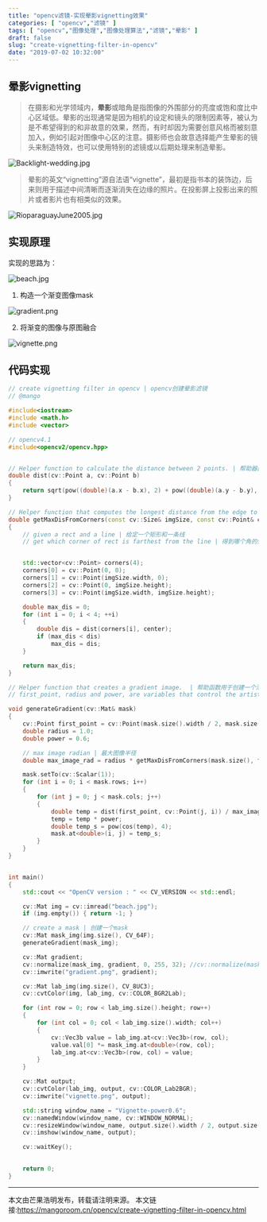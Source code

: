 ```yaml
---
title: "opencv滤镜-实现晕影vignetting效果"
categories: [ "opencv","滤镜" ]
tags: [ "opencv","图像处理","图像处理算法","滤镜","晕影" ]
draft: false
slug: "create-vignetting-filter-in-opencv"
date: "2019-07-02 10:32:00"
---
```


## 晕影vignetting

> 在摄影和光学领域内，**晕影**或暗角是指图像的外围部分的亮度或饱和度比中心区域低。晕影的出现通常是因为相机的设定和镜头的限制因素等，被认为是不希望得到的和非故意的效果，然而，有时却因为需要创意风格而被刻意加入，例如引起对图像中心区的注意。摄影师也会故意选择能产生晕影的镜头来制造特效，也可以使用特别的滤镜或以后期处理来制造晕影。

![Backlight-wedding.jpg][1]

> 晕影的英文“vignetting”源自法语“vignette”，最初是指书本的装饰边，后来则用于描述中间清晰而逐渐消失在边缘的照片。在投影屏上投影出来的照片或者影片也有相类似的效果。

![RioparaguayJune2005.jpg][2]


## 实现原理

实现的思路为：

![beach.jpg][3]

1. 构造一个渐变图像mask

![gradient.png][4]

2. 将渐变的图像与原图融合

![vignette.png][5]

## 代码实现

```c++
// create vignetting filter in opencv | opencv创建晕影滤镜
// @mango

#include<iostream>
#include <math.h>
#include <vector>

// opencv4.1
#include<opencv2/opencv.hpp>


// Helper function to calculate the distance between 2 points. | 帮助器函数计算 2 点之间的距离。
double dist(cv::Point a, cv::Point b)
{
	return sqrt(pow((double)(a.x - b.x), 2) + pow((double)(a.y - b.y), 2));
}

// Helper function that computes the longest distance from the edge to the center point. | 帮助器函数,用于计算从边缘到中心点最远的距离。
double getMaxDisFromCorners(const cv::Size& imgSize, const cv::Point& center)
{
	// given a rect and a line | 给定一个矩形和一条线
	// get which corner of rect is farthest from the line | 得到哪个角的矩形是离线最远


	std::vector<cv::Point> corners(4);
	corners[0] = cv::Point(0, 0);
	corners[1] = cv::Point(imgSize.width, 0);
	corners[2] = cv::Point(0, imgSize.height);
	corners[3] = cv::Point(imgSize.width, imgSize.height);

	double max_dis = 0;
	for (int i = 0; i < 4; ++i)
	{
		double dis = dist(corners[i], center);
		if (max_dis < dis)
			max_dis = dis;
	}

	return max_dis;
}

// Helper function that creates a gradient image.  | 帮助函数用于创建一个渐变的图像
// first_point, radius and power, are variables that control the artistic effect of the filter. | first_point,半径和功率是控制滤波器艺术效果的变量。

void generateGradient(cv::Mat& mask)
{
	cv::Point first_point = cv::Point(mask.size().width / 2, mask.size().height / 2);
	double radius = 1.0;
	double power = 0.6;

	// max image radian | 最大图像半径
	double max_image_rad = radius * getMaxDisFromCorners(mask.size(), first_point);

	mask.setTo(cv::Scalar(1));
	for (int i = 0; i < mask.rows; i++)
	{
		for (int j = 0; j < mask.cols; j++)
		{
			double temp = dist(first_point, cv::Point(j, i)) / max_image_rad;
			temp = temp * power;
			double temp_s = pow(cos(temp), 4);
			mask.at<double>(i, j) = temp_s;
		}
	}
}


int main()
{
	std::cout << "OpenCV version : " << CV_VERSION << std::endl;

	cv::Mat img = cv::imread("beach.jpg");
	if (img.empty()) { return -1; }

	// create a mask | 创建一个mask
	cv::Mat mask_img(img.size(), CV_64F);
	generateGradient(mask_img);

	cv::Mat gradient;
	cv::normalize(mask_img, gradient, 0, 255, 32); //cv::normalize(maskImg, gradient, 0, 255, CV_MINMAX);
	cv::imwrite("gradient.png", gradient);

	cv::Mat lab_img(img.size(), CV_8UC3);
	cv::cvtColor(img, lab_img, cv::COLOR_BGR2Lab);

	for (int row = 0; row < lab_img.size().height; row++)
	{
		for (int col = 0; col < lab_img.size().width; col++)
		{
			cv::Vec3b value = lab_img.at<cv::Vec3b>(row, col);
			value.val[0] *= mask_img.at<double>(row, col);
			lab_img.at<cv::Vec3b>(row, col) = value;
		}
	}

	cv::Mat output;
	cv::cvtColor(lab_img, output, cv::COLOR_Lab2BGR);
	cv::imwrite("vignette.png", output);

	std::string window_name = "Vignette-power0.6";
	cv::namedWindow(window_name, cv::WINDOW_NORMAL);
	cv::resizeWindow(window_name, output.size().width / 2, output.size().height / 2);
	cv::imshow(window_name, output);

	cv::waitKey();

	
	return 0;
}
```

---

本文由芒果浩明发布，转载请注明来源。
本文链接:https://mangoroom.cn/opencv/create-vignetting-filter-in-opencv.html

  [1]: https://mangoroom.cn/usr/uploads/2019/07/1084916241.jpg
  [2]: https://mangoroom.cn/usr/uploads/2019/07/1553471880.jpg
  [3]: https://mangoroom.cn/usr/uploads/2019/07/3816103308.jpg
  [4]: https://mangoroom.cn/usr/uploads/2019/07/329240019.png
  [5]: https://mangoroom.cn/usr/uploads/2019/07/3517065683.png